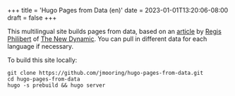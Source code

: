 +++
title = 'Hugo Pages from Data (en)'
date = 2023-01-01T13:20:06-08:00
draft = false
+++

This multilingual site builds pages from data, based on an [article] by [Regis Philibert] of [The New Dynamic]. You can pull in different data for each language if necessary.

[article]: https://www.thenewdynamic.com/article/toward-using-a-headless-cms-with-hugo-part-2-building-from-remote-api/
[Regis Philibert]: https://discourse.gohugo.io/u/regis/
[The New Dynamic]: https://www.thenewdynamic.com/

To build this site locally:

```text
git clone https://github.com/jmooring/hugo-pages-from-data.git
cd hugo-pages-from-data
hugo -s prebuild && hugo server
```
